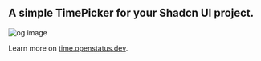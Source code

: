 ## A simple TimePicker for your Shadcn UI project.

![og image](https://time.openstatus.dev/og-image.png)

Learn more on [time.openstatus.dev](https://time.openstatus.dev).

